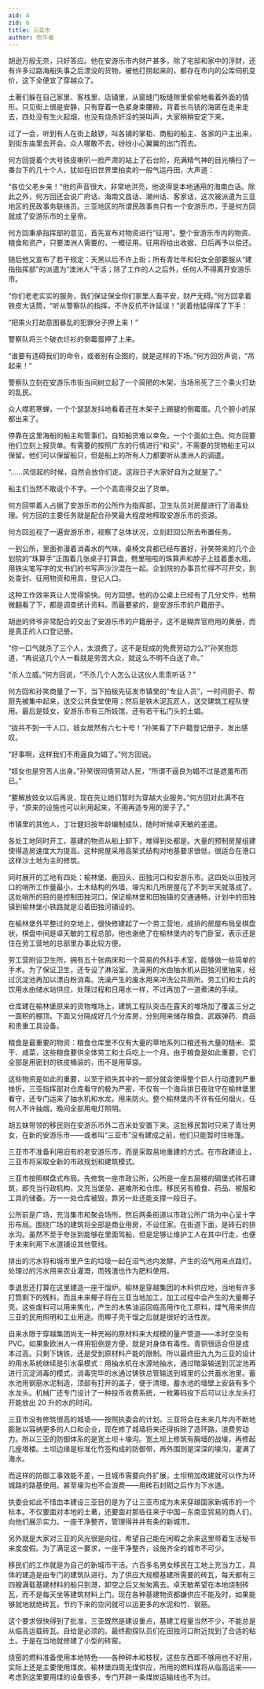 ```yaml
---
aid: 4
zid: 6
title: 三亚市
author: 吹牛者
---
```


胡逊万般无奈，只好答应。他在安游乐市内财产甚多，除了宅邸和家中的浮财，还有许多过路海船失事之后漂没的货物，被他打捞起来的，都存在市内的公库伺机变价，这下全便宜了穿越众了。

土著们躲在自己家里、客栈里、店铺里，从窗缝门板缝隙里偷偷地看着外面的情形。只见街上很是安静，只有穿着一色紧身束腰褂，背着长鸟铳的海匪在走来走去，四处没有生火起烟，也没有烧杀奸淫的哭叫声，大家稍稍安定下来。

过了一会，听到有人在街上敲锣，叫各铺的掌柜、商船的船主、各家的户主出来，到街东庙里去开会。众人哪敢不去，纷纷小心翼翼的出门而去。

何方回提着个大号铁皮喇叭一脸严肃的站上了石台阶，充满精气神的目光横扫了一番台下的几十个人，犹如在旧世界里拍卖的一般气运丹田，大声道：

“各位父老乡亲！”他的声音很大，非常地洪亮，他说得是本地通用的海南白话。除此之外，何方回还会说广府话、海南文昌话、潮州话、客家话，这次被派遣为三亚地区的民政事务联络员。三亚地区的所谓民政事务只有一个安游乐市，于是何方回就成了安游乐市的土皇帝。

何方回秉承指挥部的意见，首先宣布对物资进行“征用”。整个安游乐市内的物资、粮食和资产，只要澳洲人需要的，一概征用。征用将给出收据，日后再予以偿还。

随后他又宣布了若干规定：天黑以后不许上街；所有青壮年和妇女全部要服从“建指指挥部”的派遣为“澳洲人”干活；除了工作的人之后外，任何人不得离开安游乐市。

“你们老老实实的服务，我们保证保全你们家里人畜平安，财产无碍。”何方回拿着铁皮大话筒，“听从警察队的指挥，不许反抗不许延误！”说着他猛得挥了下手：

“把乘火打劫意图暴乱的犯罪分子押上来！”

警察队将三个破衣烂衫的倒霉蛋押了上来。

“谁要有违碍我们的命令，或者别有企图的，就是这样的下场。”何方回厉声说，“吊起来！”

警察队立刻在安游乐市街当间树立起了一个简陋的木架，当场吊死了三个乘火打劫的乱民。

众人噤若寒蝉，一个个瑟瑟发抖地看着还在木架子上踢腿的倒霉蛋。几个胆小的尿都出来了。

停靠在这里海船的船主和管事们，自知船货难以幸免，一个个面如土色。何方回要他们立刻上报货单。有需要的按照广东的行情进行“和买”，不需要的货物船主可以保留。他们可以保留船只，但是船上的所有人力都要听从澳洲人的调遣。

“……风信起的时候，自然会放你们走。这段日子大家好自为之就是了。”

船主们当然不敢说个不字。一个个乖乖得交出了货单。

何方回带着人占据了安游乐市的公所作为指挥部，卫生队员对房屋进行了消毒处理。何方回的主要任务就是配合孙笑最大程度地榨取安游乐市的资源。

何方回巡视了一遍安游乐市，视察了总体状况，立刻赶回公所去布置任务。

一到公所，里面弥漫着消毒水的气味，桌椅文具都已经布置好，孙笑带来的几个企划院的“珠算手”正围着几张桌子打算盘，劈里啪啦的珠算声和脖子上挂着墨水瓶，用铁尖笔写字的文书们的书写声沙沙混在一起。企划院的办事员忙得不可开交，到处查封、征用物资和用具，登记人口。

这种工作效率真让人觉得愉快。何方回想。他的办公桌上已经有了几分文件，他稍微翻看了下，都是调查统计资料。而最要紧的，是安游乐市的户籍册子。

胡逊的师爷非常配合的交出了安游乐市的户籍册子，这不是糊弄官府用的黄册，而是真正的人口登记册。

“你一口气就杀了三个人，太浪费了。这不是现成的免费劳动力么?”孙笑抱怨道，“再说这几个人一看就是劳苦大众，就这么不明不白送了命。”

“杀人立威。”何方回说，“不杀几个人怎么让这伙人乖乖听话？”

何方回和孙笑商量了一下，当下拍板先征发市镇里的“专业人员”，一时间厨子、帮厨先被集中起来，送交公共食堂使用；然后是铁木泥瓦匠人，送交建筑工程队使用。最后是妓女，安游乐市有三所妓馆，还有若干私门头的土娼。

“拢共不到一千人口，妓女居然有六七十号！”孙笑看了下户籍登记册子，发出感叹。

“好事啊，这样我们不用逼良为娼了。”何方回说。

“妓女也是穷苦人出身。”孙笑很同情劳动人民，“所谓不逼良为娼不过是遮羞布而已。”

“要解放妓女以后再说，现在先让她们暂时为穿越大业服务。”何方回对此满不在乎，“原来的设施也可以利用起来，不用再造专用的房子了。”

市镇里的其他人，丁壮健妇按年龄编制成队，随时听候卓天敏的差遣。

各处工地同时开工，基建的物资从船上卸下，堆得到处都是。大量的预制房屋组建使得造房速度大为提高。这种房屋采用高架式结构对地基要求很低，很适合在港口这样沙土地为主的修筑。

同时展开的工地有四处：榆林堡、鹿回头、田独河口和安游乐市。这四处以田独河口的哨所工作量最小，土木结构的外墙，壕沟和几所房屋花了不到半天就落成了。这处哨所的目的是控制田独河口，保证榆林堡和田独镇的交通通畅，计划中的田独镇到榆林堡小铁路就是沿着田独河铺设的。

在榆林堡外平整过的空地上，很快修建起了一个劳工营地，成排的房屋布局呈棋盘状，棋盘中间是卓天敏的工程总部，他也谢绝了在榆林堡内的专门卧室，表示还是住在劳工营地的总部里办事比较方便。

劳工营附设卫生所，拥有五十张病床和一个简易的外科手术室，能够做一些简单的手术。为了保证卫生，还专设了淋浴室。洗澡用的水由抽水机从田独河里抽来，经过沉淀池再加以漂白粉消毒。洗澡产生的废水用来冲洗公共厕所。劳工们和士兵的饮用水由储水站供应，处理过程和日用水一样，不过再加了一道煮沸的手续。

仓库建在榆林堡原来的货物堆场上，建筑工程队突击在露天的堆场加了覆盖三分之一面积的棚顶。下面又分隔成好几个分库房，分别用来储存粮食、武器弹药、商品和贵重工具设备。

粮食是最重要的物资：粮食仓库里不仅有大量的草地系列口粮还有大量的糙米、菜干、咸菜，这些粮食要供全体劳工和士兵吃上一个月。由于粮食是如此重要，它们全部是用密封的铁皮桶装的，而不是用草袋。

这些物资是如此的重要，以至于损失其中的一部分就会使得整个巨人行动遭到严重挫折，三亚指挥部对仓库看守的极为严密，不仅有一个海兵排日夜驻守在榆林堡里看守，还专门运来了抽水机和水龙，用来防火。整个榆林堡内不许有任何烟火，任何人不许抽烟，晚间全部用电灯照明。

胡五妹带领的移民则在安游乐市外二百米处安置下来。这批移民暂时只来了青壮男女，在新的安游乐市——或者叫“三亚市”没有建成之前，他们只能暂时住帐篷。

三亚市不准备利用旧有的老安游乐市，而是采取易地重建的方式。在市政建设上，三亚市将采取全新的市政规划和建筑模式。

三亚市按照棋盘式布局。先修筑一座市政公所，公所是一座五层楼的碉堡式砖石建筑，即充当行政机构，又充当堡垒、避难所和仓库。移民另有粮食、药品、被服和工具的储备。万一一处仓库被毁，靠另一处还能支撑一段日子。

公所前是广场，充当集市和聚会场所，然后两条街道以市政公所广场为中心呈十字形布局。围绕广场的建筑将全部是商业用房，不设住家。在街道下面，是砖石的排水沟。虽然不至于夸张到能够在里面驾船，但是足够让维护工人在其中行走，也便于未来利用下水道铺设其他管线。

排出的污水将和城市里产生的垃圾一起在沼气池内发酵，产生的沼气用来点路灯。处理过的污水用来农业灌溉，而残渣也作为肥料使用。

季退思还打算在这里建造一座干馏炉。榆林是穿越集团的木料供应地，当地有许多打筒剩下的残料，而且未来椰子将在三亚当地加工，加工过程中会产生的大量椰子壳。这些废料可以用来焦化，产生的木焦油运回临高用作化工原料，煤气用来供应三亚的民用照明和工业用途。而椰子壳干馏之后就是很好的活性炭。

自来水限于穿越集团尚无一种充裕的原材料来大规模的量产管道——本时空没有 PVC。如果象欧洲人一样用铅倒是方便，就是对身体有毒性。青铜很适合但是成本过高。只剩下铸铁，还是受到原材料产能的限制。所以最终田九九为三亚的设计的用水系统继续是引水渠模式：用抽水机在水源地抽水，通过暗渠输送到沉淀池再进行沉淀消毒的模式，消毒完毕的水通过铸铁总管输送到城里的公共蓄水池里。蓄水池用钢筋水泥制造，顶部有打开的盖子，便于清理。蓄水池的墙壁上安装有多个水龙头。机械厂还专门设计了一种投币收费系统，一枚筹码投下后可以让水龙头打开能放出 20 升的水的时间。

三亚市没有修筑很高的城墙——按照执委会的计划，三亚将会在未来几年内不断地膨胀以容纳更多的人口和企业，现在修了城墙将来还得拆除了造环路，浪费劳动力。所以三亚的防御体系的是宽土坝＋壕沟。宽土坝上修筑有胸墙的战壕，再修起几座塔楼。土坝边缘是标准化竹签构成的防御带，再外围则是深深的壕沟，灌满了海水。

而这样的防御工事效能不差，一旦城市需要向外扩展，土坝稍加改建就可以作为环城路的路基使用。甚至壕沟也不会浪费——用砖石封砌之后作为下水道。

执委会如此不惜血本建设三亚目的是为了让三亚市成为未来穿越国家新城市的一个标本。不仅要面对本地的土著，还要面对那些往来于中国－东南亚贸易的商人们，向他们展示实力。一座干净整齐，管理得井井有条的新城市。

另外就是大家对三亚的风光很是向往，希望自己能在闲暇之余来这里带着生活秘书来度度假。为了满足这一要求，一座干净整齐，设施齐全的城市不可少。

移民们的工作就是为自己的新城市干活。六百多名男女移民在工地上充当力工，具体的建造是由专门的建筑队进行。为了供应大规模基建所需要的砖瓦，每天都有三四艘满载基建材料的船只到港，卸空之后又匆匆离去。卓天敏希望在本地烧制砖瓦，而不是每天坐等建筑材料上门。现在各种基建物资都嫌供应不能及时，如果能够就地就绝砖瓦，节约下来的空间就可以运更多的水泥和竹、钢筋。

这个要求很快得到了批准，三亚既然是建设重点，基建工程量当然不少，不能总是从临高运载砖瓦。自给是必须的。最终勘探队员们在田独河口附近找到了合适的粘土。于是在当地就修建了小型的砖窑。

烧窑的燃料准备使用本地特色——各种碎木和枝杈，这些东西即不够用也不好用，实际上还是主要使用煤炭。榆林堡四周无煤供应，所用的燃料煤将从临高运来——考虑到这里要用煤的设备很多，专门开辟一条煤炭运输线也不为过。
